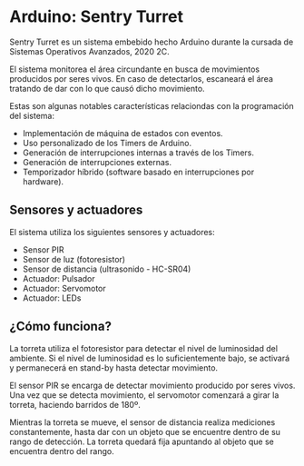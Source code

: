 # Arduino: Sentry Turret

Sentry Turret es un sistema embebido hecho Arduino durante la cursada de Sistemas Operativos Avanzados, 2020 2C. 

El sistema monitorea el área circundante en busca de movimientos producidos por seres vivos. En caso de detectarlos, 
escaneará el área tratando de dar con lo que causó dicho movimiento. 

Estas son algunas notables características relaciondas con la programación del sistema:

* Implementación de máquina de estados con eventos.
* Uso personalizado de los Timers de Arduino.
* Generación de interrupciones internas a través de los Timers.
* Generación de interrupciones externas.
* Temporizador híbrido (software basado en interrupciones por hardware).

## Sensores y actuadores

El sistema utiliza los siguientes sensores y actuadores:

* Sensor PIR
* Sensor de luz (fotoresistor)
* Sensor de distancia (ultrasonido - HC-SR04)
* Actuador: Pulsador
* Actuador: Servomotor
* Actuador: LEDs

## ¿Cómo funciona?

La torreta utiliza el fotoresistor para detectar el nivel de luminosidad del ambiente. Si el nivel de luminosidad es lo suficientemente bajo, se activará y permanecerá en stand-by hasta
detectar movimiento.

El sensor PIR se encarga de detectar movimiento producido por seres vivos. Una vez que se detecta movimiento, el servomotor comenzará a girar la torreta, haciendo barridos de 180º.

Mientras la torreta se mueve, el sensor de distancia realiza mediciones constantemente, hasta dar con un objeto que se encuentre dentro de su rango de detección. La torreta quedará fija apuntando al objeto que se encuentra dentro del rango.




